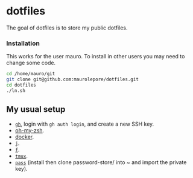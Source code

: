 # dotfiles

The goal of dotfiles is to store my public dotfiles.

### Installation

This works for the user mauro. To install in other users you may need to
change some code.

```bash
cd /home/mauro/git
git clone git@github.com:maurolepore/dotfiles.git
cd dotfiles
./ln.sh
```

## My usual setup

* [`gh`](https://cli.github.com/), login with `gh auth login`, and create a new SSH key.
* [oh-my-zsh](https://ohmyz.sh/).
* [docker](https://docs.docker.com/engine/install/).
* [`j`](https://github.com/wting/autojum).
* [`f`](https://github.com/dylanaraps/fff).
* [`tmux`](https://tmuxcheatsheet.com/). 
* [`pass`](https://www.passwordstore.org/) (install then clone password-store/ into ~ and import the private key).

